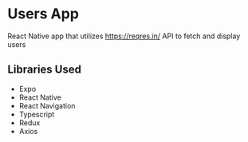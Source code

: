 # Users App
React Native app that utilizes https://reqres.in/ API to fetch and display users

## Libraries Used
* Expo
* React Native
* React Navigation
* Typescript
* Redux
* Axios